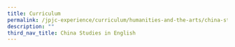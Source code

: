 ```yaml
---
title: Curriculum
permalink: /jpjc-experience/curriculum/humanities-and-the-arts/china-studies-in-english/curriculum/
description: ""
third_nav_title: China Studies in English
---
```

